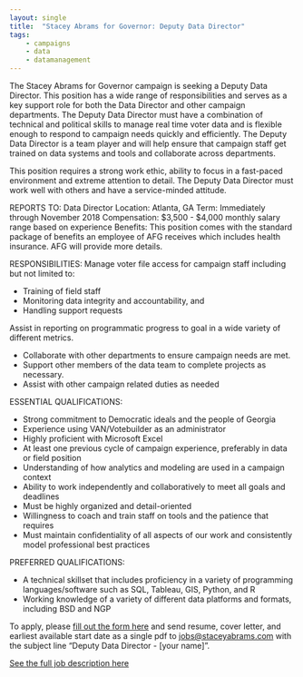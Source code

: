 ```yaml
---
layout: single
title:  "Stacey Abrams for Governor: Deputy Data Director"
tags: 
    - campaigns
    - data
    - datamanagement
---
```


The Stacey Abrams for Governor campaign is seeking a Deputy Data Director. This position has a wide range of responsibilities and serves as a key support role for
both the Data Director and other campaign departments. The Deputy Data Director must have a combination of technical and political skills to manage real time voter data and is flexible
enough to respond to campaign needs quickly and efficiently. The Deputy Data Director is a team player and will help ensure that campaign staff get trained on data systems and tools and
collaborate across departments.

This position requires a strong work ethic, ability to focus in a fast-paced environment and extreme attention to detail. The Deputy Data Director must work well with others and have a service-minded attitude.

REPORTS TO: Data Director
Location: Atlanta, GA
Term: Immediately through November 2018
Compensation: $3,500 - $4,000 monthly salary range based on experience
Benefits: This position comes with the standard package of benefits an employee of AFG receives which includes health insurance. AFG will provide more details.

RESPONSIBILITIES:
Manage voter file access for campaign staff including but not limited to:
* Training of field staff
* Monitoring data integrity and accountability, and
* Handling support requests

Assist in reporting on programmatic progress to goal in a wide variety of different metrics.
* Collaborate with other departments to ensure campaign needs are met.
* Support other members of the data team to complete projects as necessary.
* Assist with other campaign related duties as needed

ESSENTIAL QUALIFICATIONS:
* Strong commitment to Democratic ideals and the people of Georgia
* Experience using VAN/Votebuilder as an administrator
* Highly proficient with Microsoft Excel
* At least one previous cycle of campaign experience, preferably in data or field position
* Understanding of how analytics and modeling are used in a campaign context
* Ability to work independently and collaboratively to meet all goals and deadlines
* Must be highly organized and detail-oriented
* Willingness to coach and train staff on tools and the patience that requires
* Must maintain confidentiality of all aspects of our work and consistently model professional best practices

PREFERRED QUALIFICATIONS:
* A technical skillset that includes proficiency in a variety of programming languages/software such as SQL, Tableau, GIS, Python, and R
* Working knowledge of a variety of different data platforms and formats, including BSD and NGP

To apply, please [fill out the form here](https://docs.google.com/forms/d/e/1FAIpQLSfycHdiuTPugOB_9GFI1nF0kyTPqu9OMiIAxE9r5eSmS4bqbg/viewform?usp=sf_link) and send resume, cover letter, and earliest available start
date as a single pdf to jobs@staceyabrams.com with the subject line “Deputy Data Director - [your name]”.

[See the full job description here](https://drive.google.com/file/d/0B9_aAEjlRGgQdVZTYXptQmc0aW9URjQ1cklmeWxSU1o2RzRN/view?usp=sharing)
